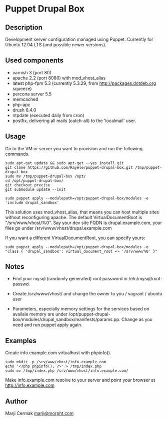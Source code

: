 # Puppet Drupal Box

## Description
Development server configuration managed using Puppet.
Currently for Ubuntu 12.04 LTS (and possible newer versions).

## Used components
-    varnish 3 (port 80)
-    apache 2.2  (port 8080) with mod_vhost_alias
-    latest php-fpm 5.3 (currently 5.3.29, from http://packages.dotdeb.org squeeze)
-    percona server 5.5
-    memcached
-    php-apc
-    drush 6.4.0
-    ntpdate (executed daily from cron)
-    postfix, delivering all mails (catch-all) to the 'localmail' user.

## Usage
Go to the VM or server you want to provision and run the following commands.

```
sudo apt-get update && sudo apt-get --yes install git
git clone https://github.com/Rayele/puppet-drupal-box.git /tmp/puppet-drupal-box
sudo mv /tmp/puppet-drupal-box /opt/
cd /opt/puppet-drupal-box/
git checkout precise
git submodule update --init

sudo puppet apply --modulepath=/opt/puppet-drupal-box/modules -e 'include drupal_sandbox'
```
This solution uses mod_vhost_alias, that means you can host multiple sites without reconfiguring apache.
The default VirtualDocumentRoot is "/srv/www/vhost/%0".
Say your dev site FQDN is drupal.example.com, your files go under /srv/www/vhost/drupal.example.com

If you want a different VirtualDocumentRoot, you can specify yours:
```
sudo puppet apply --modulepath=/opt/puppet-drupal-box/modules -e "class { 'drupal_sandbox': virtual_document_root => '/srv/www/%0' }"
```

## Notes
-   Find your mysql (randomly generated) root password in /etc/mysql/root-passwd.

-   Create /srv/www/vhost/ and change the owner to you / vagrant / ubuntu user

-   Parameters, especially memory settings for the services based on availale memory are under /opt/puppet-drupal-box/modules/drupal_sandbox/manifests/params.pp. Change as you need and run puppet apply again.

## Examples
Create info.example.com virtualhost with phpinfo().
```
sudo mkdir -p /srv/www/vhost/info.example.com
echo '<?php phpinfo(); ?>' > /tmp/index.php
sudo mv /tmp/index.php /srv/www/vhost/info.example.com/

```
Make info.example.com resolve to your server and point your browser at http://info.example.com

## Author
Marji Cermak <marji@morpht.com>
